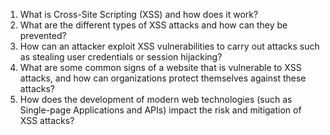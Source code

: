 

1. What is Cross-Site Scripting (XSS) and how does it work? 
2. What are the different types of XSS attacks and how can they be prevented? 
3. How can an attacker exploit XSS vulnerabilities to carry out attacks such as stealing user credentials or session hijacking? 
4. What are some common signs of a website that is vulnerable to XSS attacks, and how can organizations protect themselves against these attacks? 
5. How does the development of modern web technologies (such as Single-page Applications and APIs) impact the risk and mitigation of XSS attacks?